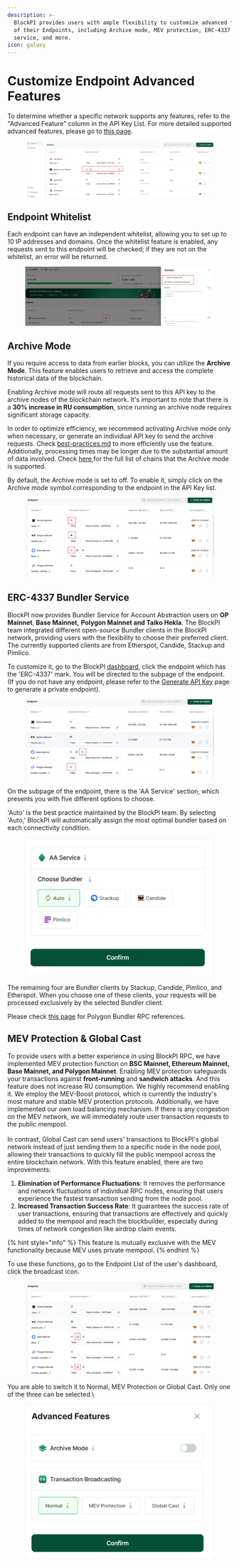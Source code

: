 ```yaml
---
description: >-
  BlockPI provides users with ample flexibility to customize advanced features
  of their Endpoints, including Archive mode, MEV protection, ERC-4337 Bundler
  service, and more.
icon: galaxy
---
```


# Customize Endpoint Advanced Features

To determine whether a specific network supports any features, refer to the "Advanced Feature" column in the API Key List. For more detailed supported advanced features, please go to [this page](../../build/supported-networks-and-advanced-features.md).

<figure><img src="../../.gitbook/assets/image (183).png" alt=""><figcaption></figcaption></figure>

## Endpoint Whitelist

Each endpoint can have an independent whitelist, allowing you to set up to 10 IP addresses and domains. Once the whitelist feature is enabled, any requests sent to this endpoint will be checked; if they are not on the whitelist, an error will be returned.

<figure><img src="../../.gitbook/assets/image (182).png" alt=""><figcaption></figcaption></figure>

## Archive Mode

If you require access to data from earlier blocks, you can utilize the **Archive Mode**. This feature enables users to retrieve and access the complete historical data of the blockchain.

Enabling Archive mode will route all requests sent to this API key to the archive nodes of the blockchain network. It's important to note that there is a **30% increase in RU consumption**, since running an archive node requires significant storage capacity.&#x20;

In order to optimize efficiency, we recommend activating Archive mode only when necessary, or generate an individual API key to send the archive requests. Check [best-practices.md](best-practices.md "mention") to more efficiently use the feature. Additionally, processing times may be longer due to the substantial amount of data involved. Check [here ](../../build/supported-networks-and-advanced-features.md)for the full list of chains that the Archive mode is supported.

By default, the Archive mode is set to off. To enable it, simply click on the Archive mode symbol corresponding to the endpoint in the API Key list.

<figure><img src="../../.gitbook/assets/image (2).png" alt=""><figcaption></figcaption></figure>

## ERC-4337 Bundler Service

BlockPI now provides Bundler Service for Account Abstraction users on **OP Mainnet**, **Base Mainnet,** **Polygon Mainnet and Taiko Hekla**. The BlockPI team integrated different open-source Bundler clients in the BlockPI network, providing users with the flexibility to choose their preferred client. The currently supported clients are from Etherspot, Candide, Stackup and Pimlico.

To customize it, go to the BlockPI [dashboard](https://dashboard.blockpi.io), click the endpoint which has the 'ERC-4337' mark. You will be directed to the subpage of the endpoint. (If you do not have any endpoint, please refer to the [Generate API Key](generate-an-api-key.md) page to generate a private endpoint).&#x20;

<figure><img src="../../.gitbook/assets/image (1).png" alt=""><figcaption></figcaption></figure>

On the subpage of the endpoint, there is the 'AA Service' section, which presents you with five different options to choose.&#x20;

'Auto' is the best practice maintained by the BlockPI team. By selecting 'Auto,' BlockPI will automatically assign the most optimal bundler based on each connectivity condition.

<figure><img src="../../.gitbook/assets/advanced features 1.png" alt=""><figcaption></figcaption></figure>

The remaining four are Bundler clients by Stackup, Candide, Pimlico, and Etherspot. When you choose one of these clients, your requests will be processed exclusively by the selected Bundler client.&#x20;

Please check [this page](../../build/api-reference/polygon/) for Polygon Bundler RPC references.&#x20;

## MEV Protection & Global Cast

To provide users with a better experience in using BlockPI RPC, we have implemented MEV protection function on **BSC Mainnet, Ethereum Mainnet, Base Mainnet, and Polygon Mainnet**. Enabling MEV protection safeguards your transactions against **front-running** and **sandwich attacks**. And this feature does not increase RU consumption. We highly recommend enabling it. We employ the MEV-Boost protocol, which is currently the industry's most mature and stable MEV protection protocols. Additionally, we have implemented our own load balancing mechanism. If there is any congestion on the MEV network, we will immediately route user transaction requests to the public mempool. \
\
In contrast, Global Cast can send users' transactions to BlockPI's global network instead of just sending them to a specific node in the node pool, allowing their transactions to quickly fill the public mempool across the entire blockchain network. With this feature enabled, there are two improvements:

1. **Elimination of Performance Fluctuations**: It removes the performance and network fluctuations of individual RPC nodes, ensuring that users experience the fastest transaction sending from the node pool.
2. **Increased Transaction Success Rate**: It guarantees the success rate of user transactions, ensuring that transactions are effectively and quickly added to the mempool and reach the blockbuilder, especially during times of network congestion like airdrop claim events.

{% hint style="info" %}
This feature is mutually exclusive with the MEV functionality because MEV uses private mempool.
{% endhint %}

To use these functions, go to the Endpoint List of the user's dashboard, click the broadcast icon.

<figure><img src="../../.gitbook/assets/advanced features 2.png" alt=""><figcaption></figcaption></figure>

You are able to switch it to Normal, MEV Protection or Global Cast. Only one of the three can be selected.\


<figure><img src="../../.gitbook/assets/advanced features 3.png" alt=""><figcaption></figcaption></figure>
